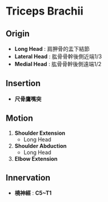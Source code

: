 # Triceps Brachii
## Origin
* **Long Head** : 肩胛骨的盂下結節
* **Lateral Head** : 肱骨骨幹後側近端1/3
* **Medial Head** : 肱骨骨幹後側遠端1/2
## Insertion
* **尺骨鷹嘴突**
## Motion
1. **Shoulder Extension**
	* Long Head
2. **Shoulder Abduction**
	* Long Head
3. **Elbow Extension**
## Innervation
* **橈神經** : **C5~T1**